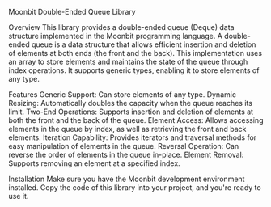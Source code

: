 Moonbit Double-Ended Queue Library

Overview
This library provides a double-ended queue (Deque) data structure implemented in the Moonbit programming language. A double-ended queue is a data structure that allows efficient insertion and deletion of elements at both ends (the front and the back). This implementation uses an array to store elements and maintains the state of the queue through index operations. It supports generic types, enabling it to store elements of any type.

Features
Generic Support: Can store elements of any type.
Dynamic Resizing: Automatically doubles the capacity when the queue reaches its limit.
Two-End Operations: Supports insertion and deletion of elements at both the front and the back of the queue.
Element Access: Allows accessing elements in the queue by index, as well as retrieving the front and back elements.
Iteration Capability: Provides iterators and traversal methods for easy manipulation of elements in the queue.
Reversal Operation: Can reverse the order of elements in the queue in-place.
Element Removal: Supports removing an element at a specified index.

Installation
Make sure you have the Moonbit development environment installed. Copy the code of this library into your project, and you're ready to use it.
